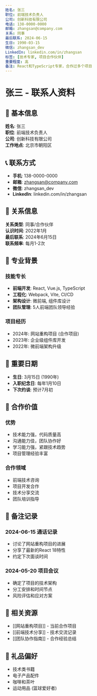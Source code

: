 ```yaml
---
姓名: 张三
职位: 前端技术负责人
公司: 创新科技有限公司
电话: 138-0000-0000
邮箱: zhangsan@company.com
关系: 同事
最后联系: 2024-06-15
生日: 1990-03-15
微信: zhangsan_dev
LinkedIn: linkedin.com/in/zhangsan
标签: [技术专家, 项目合作伙伴]
重要程度: 高
备注: React和TypeScript专家，合作过多个项目
---
```


# 张三 - 联系人资料

## 👤 基本信息

**姓名**: 张三  
**职位**: 前端技术负责人  
**公司**: 创新科技有限公司  
**工作地点**: 北京市朝阳区  

## 📞 联系方式

- **手机**: 138-0000-0000
- **邮箱**: zhangsan@company.com  
- **微信**: zhangsan_dev
- **LinkedIn**: linkedin.com/in/zhangsan

## 🤝 关系信息

**关系类型**: 同事/合作伙伴  
**认识时间**: 2022年1月  
**最后联系**: 2024年6月15日  
**联系频率**: 每月1-2次  

## 💼 专业背景

### 技能专长
- **前端开发**: React, Vue.js, TypeScript
- **工程化**: Webpack, Vite, CI/CD
- **架构设计**: 微前端, 组件库设计
- **团队管理**: 5人前端团队领导经验

### 项目经历
- 2024年: 网站重构项目 (合作项目)
- 2023年: 企业级组件库开发
- 2022年: 微前端架构升级

## 📅 重要日期

- **生日**: 3月15日 (1990年)
- **入职纪念日**: 每年1月10日
- **下次约谈**: 预计7月初

## 🎯 合作价值

### 优势
- 技术能力强，代码质量高
- 沟通能力佳，团队协作好
- 学习能力强，紧跟技术趋势
- 项目管理经验丰富

### 合作领域
- 前端技术咨询
- 项目开发合作
- 技术分享交流
- 团队培训指导

## 📝 备注记录

### 2024-06-15 通话记录
- 讨论了网站重构项目的进展
- 分享了最新的React 18特性
- 约定下次面谈时间

### 2024-05-20 项目会议
- 确定了项目的技术架构
- 分工安排和时间节点
- 风险评估和应对方案

## 🔗 相关资源

- [[网站重构项目]] - 当前合作项目
- [[前端技术分享]] - 技术交流记录
- [[团队协作指南]] - 合作经验总结

## 🎁 礼品偏好

- 技术类书籍
- 电子产品配件
- 咖啡和茶叶
- 运动用品 (篮球爱好者) 